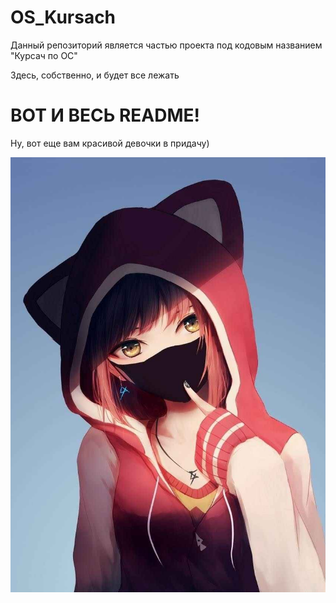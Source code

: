 # OS_Kursach

Данный репозиторий является частью проекта под кодовым названием "Курсач по ОС"

Здесь, собственно, и будет все лежать

# ВОТ И ВЕСЬ README!

Ну, вот еще вам красивой девочки в придачу)

![Just image](https://github.com/niceguy135/OS_Kursach/blob/master/very_important_file.jpg)
